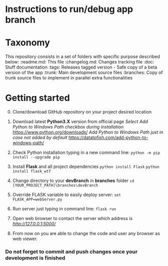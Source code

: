 **Instructions to run/debug app branch**
================================================
# Taxonomy
This repository consists in a set of folders with specific purpose described below:
:readme.md: 	This file
:changelog.md: 	Changes tracking file
:doc:			Stuff documentation
:tags:			Releases tagged version - Safe copy of a beta version of the app
:trunk:			Main development source files
:branches:		Copy of trunk source files to implement in parallel extra functionalities
	
# Getting started
0.	Clone/download GitHub repository on your project desired location

1. 	Download latest **Python3.X** version from official page 
	*Select Add Python to Windows Path checkbox during installation*
		https://www.python.org/downloads/ 
	*Add Python to Windows Path just in case not added by default*
		https://datatofish.com/add-python-to-windows-path/ 
		
2. 	Check Python installation typing in a new command line:
	``python -m pip install --upgrade pip``
	
3.	Install **Flask** and all project dependencies
	``python install Flask``
	``python install flask_wtf``
	
4.	Change directory to your **devBranch** in **branches** folder
	``cd [YOUR_PROJECT_PATH]\branches\devBranch``
	
5.	Override FLASK variable to easily deploy server:
	``set FLASK_APP=webServer.py``
	
6.	Run server just typing in command line:
	``flask run``
	
7.	Open web browser to contact the server which address is *http://127.0.0.1:5000/*

8.	From now on you are able to change the code and user any browser as web viewer.

### Do not forget to commit and push changes once your development is finished
	